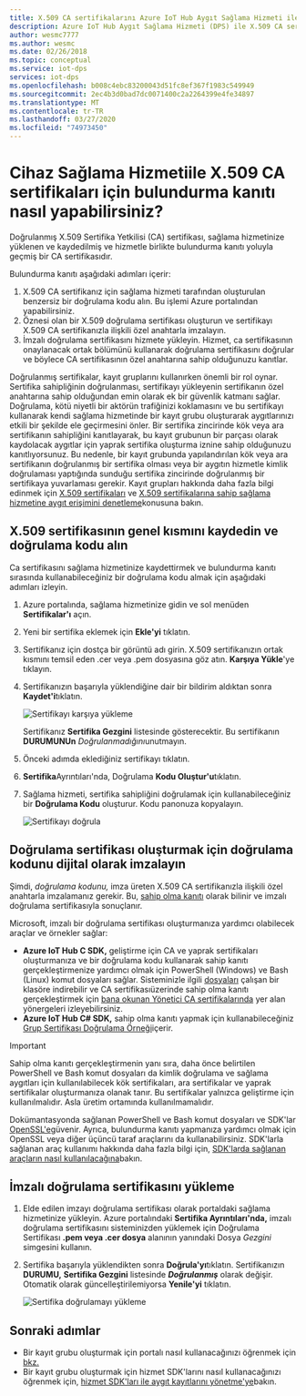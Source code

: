 ```yaml
---
title: X.509 CA sertifikalarını Azure IoT Hub Aygıt Sağlama Hizmeti ile doğrulayın
description: Azure IoT Hub Aygıt Sağlama Hizmeti (DPS) ile X.509 CA sertifikaları için sahip kanıtı nasıl yapılır?
author: wesmc7777
ms.author: wesmc
ms.date: 02/26/2018
ms.topic: conceptual
ms.service: iot-dps
services: iot-dps
ms.openlocfilehash: b008c4ebc83200043d51fc8ef367f1983c549949
ms.sourcegitcommit: 2ec4b3d0bad7dc0071400c2a2264399e4fe34897
ms.translationtype: MT
ms.contentlocale: tr-TR
ms.lasthandoff: 03/27/2020
ms.locfileid: "74973450"
---
```

# <a name="how-to-do-proof-of-possession-for-x509-ca-certificates-with-your-device-provisioning-service"></a>Cihaz Sağlama Hizmetiile X.509 CA sertifikaları için bulundurma kanıtı nasıl yapabilirsiniz?

Doğrulanmış X.509 Sertifika Yetkilisi (CA) sertifikası, sağlama hizmetinize yüklenen ve kaydedilmiş ve hizmetle birlikte bulundurma kanıtı yoluyla geçmiş bir CA sertifikasıdır. 

Bulundurma kanıtı aşağıdaki adımları içerir:
1. X.509 CA sertifikanız için sağlama hizmeti tarafından oluşturulan benzersiz bir doğrulama kodu alın. Bu işlemi Azure portalından yapabilirsiniz.
2. Öznesi olan bir X.509 doğrulama sertifikası oluşturun ve sertifikayı X.509 CA sertifikanızla ilişkili özel anahtarla imzalayın.
3. İmzalı doğrulama sertifikasını hizmete yükleyin. Hizmet, ca sertifikasının onaylanacak ortak bölümünü kullanarak doğrulama sertifikasını doğrular ve böylece CA sertifikasının özel anahtarına sahip olduğunuzu kanıtlar.

Doğrulanmış sertifikalar, kayıt gruplarını kullanırken önemli bir rol oynar. Sertifika sahipliğinin doğrulanması, sertifikayı yükleyenin sertifikanın özel anahtarına sahip olduğundan emin olarak ek bir güvenlik katmanı sağlar. Doğrulama, kötü niyetli bir aktörün trafiğinizi koklamasını ve bu sertifikayı kullanarak kendi sağlama hizmetinde bir kayıt grubu oluşturarak aygıtlarınızı etkili bir şekilde ele geçirmesini önler. Bir sertifika zincirinde kök veya ara sertifikanın sahipliğini kanıtlayarak, bu kayıt grubunun bir parçası olarak kaydolacak aygıtlar için yaprak sertifika oluşturma iznine sahip olduğunuzu kanıtlıyorsunuz. Bu nedenle, bir kayıt grubunda yapılandırılan kök veya ara sertifikanın doğrulanmış bir sertifika olması veya bir aygıtın hizmetle kimlik doğrulaması yaptığında sunduğu sertifika zincirinde doğrulanmış bir sertifikaya yuvarlaması gerekir. Kayıt grupları hakkında daha fazla bilgi edinmek için [X.509 sertifikaları](concepts-security.md#x509-certificates) ve [X.509 sertifikalarına sahip sağlama hizmetine aygıt erişimini denetleme](concepts-security.md#controlling-device-access-to-the-provisioning-service-with-x509-certificates)konusuna bakın.

## <a name="register-the-public-part-of-an-x509-certificate-and-get-a-verification-code"></a>X.509 sertifikasının genel kısmını kaydedin ve doğrulama kodu alın

Ca sertifikasını sağlama hizmetinize kaydettirmek ve bulundurma kanıtı sırasında kullanabileceğiniz bir doğrulama kodu almak için aşağıdaki adımları izleyin. 

1. Azure portalında, sağlama hizmetinize gidin ve sol menüden **Sertifikalar'ı** açın. 
2. Yeni bir sertifika eklemek için **Ekle'yi** tıklatın.
3. Sertifikanız için dostça bir görüntü adı girin. X.509 sertifikanızın ortak kısmını temsil eden .cer veya .pem dosyasına göz atın. **Karşıya Yükle**'ye tıklayın.
4. Sertifikanızın başarıyla yüklendiğine dair bir bildirim aldıktan sonra **Kaydet'i**tıklatın.

    ![Sertifikayı karşıya yükleme](./media/how-to-verify-certificates/add-new-cert.png)  

   Sertifikanız **Sertifika Gezgini** listesinde gösterecektir. Bu sertifikanın **DURUMUNUn** *Doğrulanmadığını*unutmayın.

5. Önceki adımda eklediğiniz sertifikayı tıklatın.

6. **Sertifika**Ayrıntıları'nda, Doğrulama **Kodu Oluştur'u**tıklatın.

7. Sağlama hizmeti, sertifika sahipliğini doğrulamak için kullanabileceğiniz bir **Doğrulama Kodu** oluşturur. Kodu panonuza kopyalayın. 

   ![Sertifikayı doğrula](./media/how-to-verify-certificates/verify-cert.png)  

## <a name="digitally-sign-the-verification-code-to-create-a-verification-certificate"></a>Doğrulama sertifikası oluşturmak için doğrulama kodunu dijital olarak imzalayın

Şimdi, *doğrulama kodunu,* imza üreten X.509 CA sertifikanızla ilişkili özel anahtarla imzalamanız gerekir. Bu, [sahip olma kanıtı](https://tools.ietf.org/html/rfc5280#section-3.1) olarak bilinir ve imzalı doğrulama sertifikasıyla sonuçlanır.

Microsoft, imzalı bir doğrulama sertifikası oluşturmanıza yardımcı olabilecek araçlar ve örnekler sağlar: 

- **Azure IoT Hub C SDK,** geliştirme için CA ve yaprak sertifikaları oluşturmanıza ve bir doğrulama kodu kullanarak sahip kanıtı gerçekleştirmenize yardımcı olmak için PowerShell (Windows) ve Bash (Linux) komut dosyaları sağlar. Sisteminizle ilgili [dosyaları](https://github.com/Azure/azure-iot-sdk-c/tree/master/tools/CACertificates) çalışan bir klasöre indirebilir ve CA sertifikasıüzerinde sahip olma kanıtı gerçekleştirmek için [bana okunan Yönetici CA sertifikalarında](https://github.com/Azure/azure-iot-sdk-c/blob/master/tools/CACertificates/CACertificateOverview.md) yer alan yönergeleri izleyebilirsiniz. 
- **Azure IoT Hub C# SDK,** sahip olma kanıtı yapmak için kullanabileceğiniz [Grup Sertifikası Doğrulama Örneği](https://github.com/Azure-Samples/azure-iot-samples-csharp/tree/master/provisioning/Samples/service/GroupCertificateVerificationSample)içerir.
 
> [!IMPORTANT]
> Sahip olma kanıtı gerçekleştirmenin yanı sıra, daha önce belirtilen PowerShell ve Bash komut dosyaları da kimlik doğrulama ve sağlama aygıtları için kullanılabilecek kök sertifikaları, ara sertifikalar ve yaprak sertifikalar oluşturmanıza olanak tanır. Bu sertifikalar yalnızca geliştirme için kullanılmalıdır. Asla üretim ortamında kullanılmamalıdır. 

Dokümantasyonda sağlanan PowerShell ve Bash komut dosyaları ve SDK'lar [OpenSSL'e](https://www.openssl.org/)güvenir. Ayrıca, bulundurma kanıtı yapmanıza yardımcı olmak için OpenSSL veya diğer üçüncü taraf araçlarını da kullanabilirsiniz. SDK'larla sağlanan araç kullanımı hakkında daha fazla bilgi için, [SDK'larda sağlanan araçların nasıl kullanılacağına](how-to-use-sdk-tools.md)bakın. 


## <a name="upload-the-signed-verification-certificate"></a>İmzalı doğrulama sertifikasını yükleme

1. Elde edilen imzayı doğrulama sertifikası olarak portaldaki sağlama hizmetinize yükleyin. Azure portalındaki **Sertifika Ayrıntıları'nda,** imzalı doğrulama sertifikasını sisteminizden yüklemek için Doğrulama Sertifikası **.pem veya .cer dosya** alanının yanındaki Dosya _Gezgini_ simgesini kullanın.

2. Sertifika başarıyla yüklendikten sonra **Doğrula'yı**tıklatın. Sertifikanızın **DURUMU,** **Sertifika Gezgini** listesinde **_Doğrulanmış_** olarak değişir. Otomatik olarak güncelleştirilemiyorsa **Yenile'yi** tıklatın.

   ![Sertifika doğrulamayı yükleme](./media/how-to-verify-certificates/upload-cert-verification.png)  

## <a name="next-steps"></a>Sonraki adımlar

- Bir kayıt grubu oluşturmak için portalı nasıl kullanacağınızı öğrenmek için [bkz.](how-to-manage-enrollments.md)
- Bir kayıt grubu oluşturmak için hizmet SDK'larını nasıl kullanacağınızı öğrenmek için, [hizmet SDK'ları ile aygıt kayıtlarını yönetme'ye](how-to-manage-enrollments-sdks.md)bakın.











